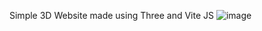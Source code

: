 Simple 3D Website made using Three and Vite JS
![image](https://user-images.githubusercontent.com/62304344/204078568-437bdd93-b21c-46b4-88c8-e40381ebf09a.png)
